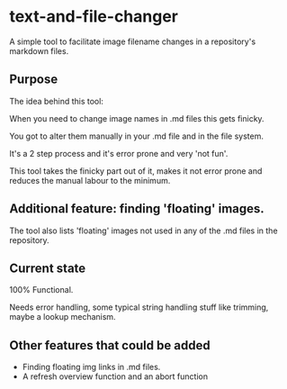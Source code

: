 # text-and-file-changer
A simple tool to facilitate image filename changes in a repository's markdown files.
## Purpose
The idea behind this tool: 

When you need to change image names in .md files this gets finicky. 

You got to alter them manually in your .md file and in the file system. 

It's a 2 step process and it's error prone and very 'not fun'.

This tool takes the finicky part out of it, makes it not error prone and reduces the manual labour to the minimum.

## Additional feature: finding 'floating' images.
The tool also lists 'floating' images not used in any of the .md files in the repository.

## Current state
100% Functional.

Needs error handling, some typical string handling stuff like trimming, maybe a lookup mechanism.


## Other features that could be added
- Finding floating img links in .md files.
- A refresh overview function and an abort function
